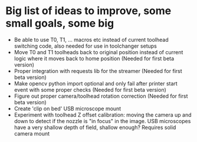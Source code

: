 # Big list of ideas to improve, some small goals, some big

- Be able to use T0, T1, ... macros etc instead of current toolhead switching code, also needed for use in toolchanger setups  
- Move T0 and T1 toolheads back to original position instead of current logic where it moves back to home position (Needed for first beta version)  
- Proper integration with requests lib for the streamer (Needed for first beta version)  
- Make opencv python import optional and only fail after printer start event with some proper checks (Needed for first beta version)  
- Figure out proper camera/toolhead rotation correction (Needed for first beta version)  
- Create 'clip on bed' USB microscope mount  
- Experiment with toolhead Z offset calibration: moving the camera up and down to detect if the nozzle is "in focus" in the image. USB microscopes have a very shallow depth of field, shallow enough? Requires solid camera mount  